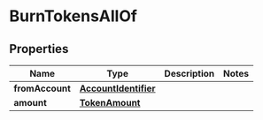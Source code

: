

# BurnTokensAllOf


## Properties

Name | Type | Description | Notes
------------ | ------------- | ------------- | -------------
**fromAccount** | [**AccountIdentifier**](AccountIdentifier.md) |  | 
**amount** | [**TokenAmount**](TokenAmount.md) |  | 



